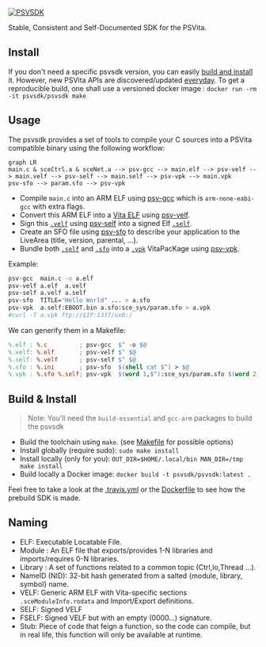 [![PSVSDK](https://i.imgur.com/BOeAJIT.png?alternate=z31n9Rl)](https://github.com/psvsdk/psvsdk)

Stable, Consistent and Self-Documented SDK for the PSVita.

## Install

If you don't need a specific psvsdk version, you can easily [build and install](#manual-build--install) it. However, new PSVita APIs are discovered/updated [everyday](https://github.com/vitasdk/vita-headers/commits/master). To get a reproducible build, one shall use a versioned docker image : `docker run -rm -it psvsdk/psvsdk make`

## Usage

The psvsdk provides a set of tools to compile your C sources into a PSVita compatible binary using the following workflow:

```mermaid
graph LR
main.c & sceCtrl.a & sceNet.a --> psv-gcc --> main.elf --> psv-velf --> main.velf --> psv-self --> main.self --> psv-vpk --> main.vpk
psv-sfo --> param.sfo --> psv-vpk
```

- Compile `main.c` into an ARM ELF using [psv-gcc](docs/psv-gcc.1.md) which is `arm-none-eabi-gcc` with extra flags.
- Convert this ARM ELF into a [Vita ELF](docs/velf.5.md) using [psv-velf](docs/psv-velf.1.md).
- Sign this [`.velf`](docs/velf.5.md) using [psv-self](docs/psv-self.1.md) into a signed Elf [`.self`](docs/self.5.md).
- Create an SFO file using [psv-sfo](docs/psv-sfo.1.md) to describe your application to the LiveArea (title, version, parental, ...).
- Bundle both [`.self`](docs/self.5.md) and [`.sfo`](docs/sfo.5.md) into a [`.vpk`](docs/vpk.5.md) VitaPacKage using [psv-vpk](docs/psv-vpk.1.md).

Example:

```sh
psv-gcc  main.c -o a.elf
psv-velf a.elf  a.velf
psv-self a.velf a.self
psv-sfo  TITLE="Hello World" ... > a.sfo
psv-vpk  a.self:EBOOT.bin a.sfo:sce_sys/param.sfo > a.vpk
#curl -T a.vpk ftp://$IP:1337/ux0:/
```

We can generify them in a Makefile:

```makefile
%.elf : %.c         ; psv-gcc  $^ -o $@
%.velf: %.elf       ; psv-velf $^ $@
%.self: %.velf      ; psv-self $^ $@
%.sfo : %.ini       ; psv-sfo  $(shell cat $^) > $@
%.vpk : %.sfo %.self; psv-vpk  $(word 1,$^):sce_sys/param.sfo $(word 2,$^):eboot.bin > $@
```

## Build & Install

> Note: You'll need the `build-essential` and `gcc-arm` packages to build the psvsdk

- Build the toolchain using `make`. (see [Makefile](Makefile) for possible options)
- Install globally (require sudo): `sudo make install`
- Install locally (only for you): `OUT_DIR=$HOME/.local/bin MAN_DIR=/tmp make install`
- Build locally a Docker image: `docker build -t psvsdk/psvsdk:latest .`

Feel free to take a look at the [.travis.yml](.travis.yml) or the [Dockerfile](Dockerfile) to see how the prebuild SDK is made.

## Naming

- ELF: Executable Locatable File.
- Module : An ELF file that exports/provides 1-N libraries and imports/requires 0-N libraries.
- Library : A set of functions related to a common topic (Ctrl,Io,Thread ...).
- NameID (NID): 32-bit hash generated from a salted {module, library, symbol} name.
- VELF: Generic ARM ELF with Vita-specific sections `.sceModuleInfo.rodata` and Import/Export definitions.
- SELF: Signed VELF
- FSELF: Signed VELF but with an empty (0000...) signature.
- Stub: Piece of code that feign a function, so the code can compile, but in real life, this function will only be available at runtime.


